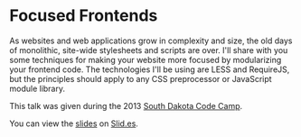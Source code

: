 # Focused Frontends

As websites and web applications grow in complexity and size, the old days of monolithic, site-wide stylesheets and scripts are over. I'll share with you some techniques for making your website more focused by modularizing your frontend code. The technologies I'll be using are LESS and RequireJS, but the principles should apply to any CSS preprocessor or JavaScript module library.

This talk was given during the 2013 [South Dakota Code Camp](http://southdakotacodecamp.net/).

You can view the [slides](https://slid.es/awayken/2013sdcodecamp) on [Slid.es](http://slid.es/).
